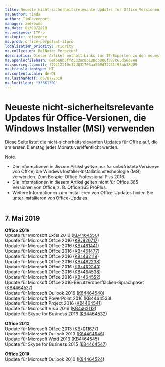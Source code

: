 ```yaml
---
title: Neueste nicht-sicherheitsrelevante Updates für Office-Versionen, die Windows Installer (MSI) verwenden
ms.author: timda
author: TimDavenport
manager: andrewmo
ms.date: 05/08/2019
ms.audience: ITPro
ms.topic: reference
ms.prod: office-perpetual-itpro
localization_priority: Priority
ms.collection: RelNotes_Perpetual
description: Dieser Artikel enthält Links für IT-Experten zu den neuesten nicht-sicherheitsrelevanten Updateinformationen für dauerhafte Versionen von Office 2016, Office 2013 und Office 2010
ms.openlocfilehash: 0efbe8b5ffd532ac8b128db806f187c65da6e7ee
ms.sourcegitcommit: f22412210c12d031708aa590d72231f93ab38d09
ms.translationtype: HT
ms.contentlocale: de-DE
ms.lasthandoff: 05/07/2019
ms.locfileid: "33661301"
---
```

# <a name="latest-non-security-updates-for-versions-of-office-that-use-windows-installer-msi"></a>Neueste nicht-sicherheitsrelevante Updates für Office-Versionen, die Windows Installer (MSI) verwenden

Diese Seite listet die nicht-sicherheitsrelevanten Updates für Office auf, die am ersten Dienstag jedes Monats veröffentlicht werden.

> [!NOTE]
> - Die Informationen in diesem Artikel gelten nur für unbefristete Versionen von Office, die Windows Installer-Installationstechnologie (MSI) verwenden. Zum Beispiel Office Professional Plus 2016.
> - Die Informationen in diesem Artikel gelten nicht für Office 365-Versionen von Office, z. B. Office 365 ProPlus.
> - Weitere Informationen zum Installieren von Office-Updates finden Sie unter [Installieren von Office-Updates](https://support.office.com/article/2ab296f3-7f03-43a2-8e50-46de917611c5).
<br/><br/>

## <a name="may-7-2019"></a>7. Mai 2019

**Office 2016**<br/>
Update für Microsoft Excel 2016 ([KB4464550](https://support.microsoft.com/help/4464550))<br/>
Update für Microsoft Office 2016 ([KB2920717](https://support.microsoft.com/help/2920717))<br/>
Update für Microsoft Office 2016 ([KB4461441](https://support.microsoft.com/help/4461441))<br/>
Update für Microsoft Office 2016 ([KB4461477](https://support.microsoft.com/help/4461477))<br/>
Update für Microsoft Office 2016 ([KB4462119](https://support.microsoft.com/help/4462119))<br/>
Update für Microsoft Office 2016 ([KB4462238](https://support.microsoft.com/help/4462238))<br/>
Update für Microsoft Office 2016 ([KB4462243](https://support.microsoft.com/help/4462243))<br/>
Update für Microsoft Office 2016 ([KB4464538](https://support.microsoft.com/help/4464538))<br/>
Update für Microsoft Office 2016 ([KB4464552](https://support.microsoft.com/help/4464552))<br/>
Update für Microsoft Office 2016-Benutzeroberflächen-Sprachpaket ([KB4464537](https://support.microsoft.com/help/4464537))<br/>
Update für Microsoft Outlook 2016 ([KB4464540](https://support.microsoft.com/help/4464540))<br/>
Update für Microsoft PowerPoint 2016 ([KB4464533](https://support.microsoft.com/help/4464533))<br/>
Update für Microsoft Project 2016 ([KB4464541](https://support.microsoft.com/help/4464541))<br/>
Update für Microsoft Visio 2016 ([KB4462113](https://support.microsoft.com/help/4462113))<br/>
Update für Skype for Business 2016 ([KB4464532](https://support.microsoft.com/help/4464532))<br/>

**Office 2013**<br/>
Update für Microsoft Office 2013 ([KB4011677](https://support.microsoft.com/help/4011677))<br/>
Update für Microsoft Outlook 2013 ([KB4464546](https://support.microsoft.com/help/4464546))<br/>
Update für Microsoft Word 2013 ([KB4464545](https://support.microsoft.com/help/4464545))<br/>
Update für Skype for Business 2015 ([KB4464547](https://support.microsoft.com/help/4464547))<br/>

**Office 2010**<br/>
Update für Microsoft Outlook 2010 ([KB4464524](https://support.microsoft.com/help/4464524))